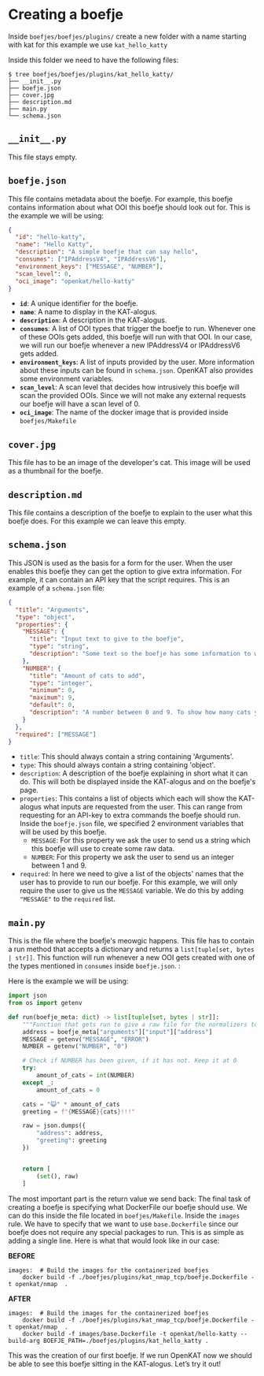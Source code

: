 # Creating a boefje

Inside `boefjes/boefjes/plugins/` create a new folder with a name starting with kat for this example we use `kat_hello_katty`

Inside this folder we need to have the following files:

```shell
$ tree boefjes/boefjes/plugins/kat_hello_katty/
├── __init__.py
├── boefje.json
├── cover.jpg
├── description.md
├── main.py
└── schema.json
```

## `__init__.py`

This file stays empty.

## `boefje.json`

This file contains metadata about the boefje. For example, this boefje contains information about what OOI this boefje should look out for. This is the example we will be using:

```json
{
  "id": "hello-katty",
  "name": "Hello Katty",
  "description": "A simple boefje that can say hello",
  "consumes": ["IPAddressV4", "IPAddressV6"],
  "environment_keys": ["MESSAGE", "NUMBER"],
  "scan_level": 0,
  "oci_image": "openkat/hello-katty"
}
```

- **`id`**: A unique identifier for the boefje.
- **`name`**: A name to display in the KAT-alogus.
- **`description`**: A description in the KAT-alogus.
- **`consumes`**: A list of OOI types that trigger the boefje to run. Whenever one of these OOIs gets added, this boefje will run with that OOI. In our case, we will run our boefje whenever a new IPAddressV4 or IPAddressV6 gets added.
- **`environment_keys`**: A list of inputs provided by the user. More information about these inputs can be found in `schema.json`. OpenKAT also provides some environment variables.
- **`scan_level`**: A scan level that decides how intrusively this boefje will scan the provided OOIs. Since we will not make any external requests our boefje will have a scan level of 0.
- **`oci_image`**: The name of the docker image that is provided inside `boefjes/Makefile`

## `cover.jpg`

This file has to be an image of the developer's cat. This image will be used as a thumbnail for the boefje.

## `description.md`

This file contains a description of the boefje to explain to the user what this boefje does. For this example we can leave this empty.

## `schema.json`

This JSON is used as the basis for a form for the user. When the user enables this boefje they can get the option to give extra information. For example, it can contain an API key that the script requires.
This is an example of a `schema.json` file:

```json
{
  "title": "Arguments",
  "type": "object",
  "properties": {
    "MESSAGE": {
      "title": "Input text to give to the boefje",
      "type": "string",
      "description": "Some text so the boefje has some information to work with. Normally you could feed this an API key or a username."
    },
    "NUMBER": {
      "title": "Amount of cats to add",
      "type": "integer",
      "minimum": 0,
      "maximum": 9,
      "default": 0,
      "description": "A number between 0 and 9. To show how many cats you want to add to the greeting"
    }
  },
  "required": ["MESSAGE"]
}
```

- `title`: This should always contain a string containing 'Arguments'.
- `type`: This should always contain a string containing 'object'.
- `description`: A description of the boefje explaining in short what it can do. This will both be displayed inside the KAT-alogus and on the boefje's page.
- `properties`: This contains a list of objects which each will show the KAT-alogus what inputs are requested from the user. This can range from requesting for an API-key to extra commands the boefje should run.
  Inside the `boefje.json` file, we specified 2 environment variables that will be used by this boefje.
  - `MESSAGE`: For this property we ask the user to send us a string which this boefje will use to create some raw data.
  - `NUMBER`: For this property we ask the user to send us an integer between 1 and 9.
- `required`: In here we need to give a list of the objects' names that the user has to provide to run our boefje. For this example, we will only require the user to give us the `MESSAGE` variable. We do this by adding `"MESSAGE"` to the `required` list.

## `main.py`

This is the file where the boefje's meowgic happens. This file has to contain a run method that accepts a dictionary and returns a `list[tuple[set, bytes | str]]`.
This function will run whenever a new OOI gets created with one of the types mentioned in `consumes` inside `boefje.json`. :

Here is the example we will be using:

```python
import json
from os import getenv

def run(boefje_meta: dict) -> list[tuple[set, bytes | str]]:
    """Function that gets run to give a raw file for the normalizers to read from"""
    address = boefje_meta["arguments"]["input"]["address"]
    MESSAGE = getenv("MESSAGE", "ERROR")
    NUMBER = getenv("NUMBER", "0")

    # Check if NUMBER has been given, if it has not. Keep it at 0
    try:
        amount_of_cats = int(NUMBER)
    except _:
        amount_of_cats = 0

    cats = "😺" * amount_of_cats
    greeting = f"{MESSAGE}{cats}!!!"

    raw = json.dumps({
        "address": address,
        "greeting": greeting
    })


    return [
        (set(), raw)
    ]
```

The most important part is the return value we send back:
The final task of creating a boefje is specifying what DockerFile our boefje should use. We can do this inside the file located in `boefjes/Makefile`.
Inside the `images` rule. We have to specify that we want to use `base.Dockerfile` since our boefje does not require any special packages to run. This is as simple as adding a single line. Here is what that would look like in our case:

**BEFORE**

```
images:  # Build the images for the containerized boefjes
	docker build -f ./boefjes/plugins/kat_nmap_tcp/boefje.Dockerfile -t openkat/nmap  .
```

**AFTER**

```
images:  # Build the images for the containerized boefjes
	docker build -f ./boefjes/plugins/kat_nmap_tcp/boefje.Dockerfile -t openkat/nmap  .
	docker build -f images/base.Dockerfile -t openkat/hello-katty --build-arg BOEFJE_PATH=./boefjes/plugins/kat_hello_katty .
```

This was the creation of our first boefje. If we run OpenKAT now we should be able to see this boefje sitting in the KAT-alogus. Let’s try it out!
